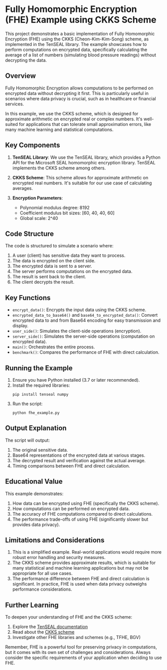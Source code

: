 # Fully Homomorphic Encryption (FHE) Example using CKKS Scheme

This project demonstrates a basic implementation of Fully Homomorphic Encryption (FHE) using the CKKS (Cheon-Kim-Kim-Song) scheme, as implemented in the TenSEAL library. The example showcases how to perform computations on encrypted data, specifically calculating the average of a list of numbers (simulating blood pressure readings) without decrypting the data.

## Overview

Fully Homomorphic Encryption allows computations to be performed on encrypted data without decrypting it first. This is particularly useful in scenarios where data privacy is crucial, such as in healthcare or financial services.

In this example, we use the CKKS scheme, which is designed for approximate arithmetic on encrypted real or complex numbers. It's well-suited for applications that can tolerate small approximation errors, like many machine learning and statistical computations.

## Key Components

1. **TenSEAL Library**: We use the TenSEAL library, which provides a Python API for the Microsoft SEAL homomorphic encryption library. TenSEAL implements the CKKS scheme among others.

2. **CKKS Scheme**: This scheme allows for approximate arithmetic on encrypted real numbers. It's suitable for our use case of calculating averages.

3. **Encryption Parameters**: 
   - Polynomial modulus degree: 8192
   - Coefficient modulus bit sizes: [60, 40, 40, 60]
   - Global scale: 2^40

## Code Structure

The code is structured to simulate a scenario where:

1. A user (client) has sensitive data they want to process.
2. The data is encrypted on the client side.
3. The encrypted data is sent to a server.
4. The server performs computations on the encrypted data.
5. The result is sent back to the client.
6. The client decrypts the result.

## Key Functions

- `encrypt_data()`: Encrypts the input data using the CKKS scheme.
- `encrypted_data_to_base64()` and `base64_to_encrypted_data()`: Convert encrypted data to and from Base64 encoding for easy transmission and display.
- `user_side()`: Simulates the client-side operations (encryption).
- `server_side()`: Simulates the server-side operations (computation on encrypted data).
- `main()`: Orchestrates the entire process.
- `benchmark()`: Compares the performance of FHE with direct calculation.

## Running the Example

1. Ensure you have Python installed (3.7 or later recommended).
2. Install the required libraries:
   ```
   pip install tenseal numpy
   ```
3. Run the script:
   ```
   python fhe_example.py
   ```

## Output Explanation

The script will output:

1. The original sensitive data.
2. Base64 representations of the encrypted data at various stages.
3. The decrypted result and verification against the actual average.
4. Timing comparisons between FHE and direct calculation.

## Educational Value

This example demonstrates:

1. How data can be encrypted using FHE (specifically the CKKS scheme).
2. How computations can be performed on encrypted data.
3. The accuracy of FHE computations compared to direct calculations.
4. The performance trade-offs of using FHE (significantly slower but provides data privacy).

## Limitations and Considerations

1. This is a simplified example. Real-world applications would require more robust error handling and security measures.
2. The CKKS scheme provides approximate results, which is suitable for many statistical and machine learning applications but may not be appropriate for all use cases.
3. The performance difference between FHE and direct calculation is significant. In practice, FHE is used when data privacy outweighs performance considerations.

## Further Learning

To deepen your understanding of FHE and the CKKS scheme:

1. Explore the [TenSEAL documentation](https://github.com/OpenMined/TenSEAL)
2. Read about the [CKKS scheme](https://eprint.iacr.org/2016/421.pdf)
3. Investigate other FHE libraries and schemes (e.g., TFHE, BGV)

Remember, FHE is a powerful tool for preserving privacy in computations, but it comes with its own set of challenges and considerations. Always consider the specific requirements of your application when deciding to use FHE.